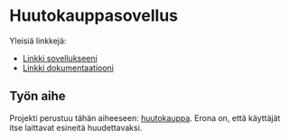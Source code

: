 # Huutokauppasovellus

Yleisiä linkkejä:

* [Linkki sovellukseeni](https://www.cs.helsinki.fi)
* [Linkki dokumentaatiooni](https://github.com/henniska/Tsoha-Bootstrap/blob/master/doc/Huutokauppa%20dokumentaatio.pdf)

## Työn aihe

Projekti perustuu tähän aiheeseen: [huutokauppa](http://advancedkittenry.github.io/suunnittelu_ja_tyoymparisto/aiheet/Huutokauppa.html). Erona on, että käyttäjät itse laittavat esineitä huudettavaksi. 
